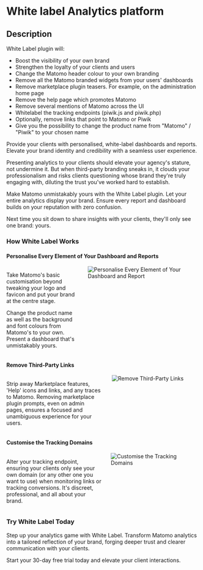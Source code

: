 # White label Analytics platform

## Description

White Label plugin will:

* Boost the visibility of your own brand
* Strengthen the loyalty of your clients and users
* Change the Matomo header colour to your own branding
* Remove all the Matomo branded widgets from your users' dashboards
* Remove marketplace plugin teasers. For example, on the administration home page
* Remove the help page which promotes Matomo
* Remove several mentions of Matomo across the UI
* Whitelabel the tracking endpoints (piwik.js and piwik.php)
* Optionally, remove links that point to Matomo or Piwik
* Give you the possibility to change the product name from "Matomo" / "Piwik" to your chosen name

Provide your clients with personalised, white-label dashboards and reports. Elevate your brand identity and credibility with a seamless user experience.

Presenting analytics to your clients should elevate your agency's stature, not undermine it. But when third-party branding sneaks in, it clouds your professionalism and risks clients questioning whose brand they're truly engaging with, diluting the trust you've worked hard to establish.

Make Matomo unmistakably yours with the White Label plugin. Let your entire analytics display your brand. Ensure every report and dashboard builds on your reputation with zero confusion.

Next time you sit down to share insights with your clients, they'll only see one brand: yours.

### How White Label Works

#### Personalise Every Element of Your Dashboard and Reports

<div class="main-div-readme" style="display: flex;height: auto;">
<div class="left-div-readme" style="width: 50%;">
<p>Take Matomo's basic customisation beyond tweaking your logo and favicon and put your brand at the centre stage.</p>
<p>Change the product name as well as the background and font colours from Matomo's to your own. Present a dashboard that's unmistakably yours.</p>
</div>
<div class="right-div-readme" style="flex-grow: 1;">
<img src="https://plugins.matomo.org/img/WhiteLabel/image1.png" style="margin-left: 24px;" alt="Personalise Every Element of Your Dashboard and Report">
</div>
</div>

#### Remove Third-Party Links

<div class="main-div-readme" style="display: flex;height: auto;">
<div class="left-div-readme" style="width: 50%;">
<p>Strip away Marketplace features, 'Help' icons and links, and any traces to Matomo. Removing marketplace plugin prompts, even on admin pages, ensures a focused and unambiguous experience for your users.</p>
</div>
<div class="right-div-readme" style="flex-grow: 1;">
<img src="https://plugins.matomo.org/img/WhiteLabel/image2.png" style="margin-left: 24px;" alt="Remove Third-Party Links">
</div>
</div>

#### Customise the Tracking Domains

<div class="main-div-readme" style="display: flex;height: auto;">
<div class="left-div-readme" style="width: 50%;">
<p>Alter your tracking endpoint, ensuring your clients only see your own domain (or any other one you want to use) when monitoring links or tracking conversions. It's discreet, professional, and all about your brand.</p>
</div>
<div class="right-div-readme" style="flex-grow: 1;">
<img src="https://plugins.matomo.org/img/WhiteLabel/image3.jpg" style="margin-left: 24px;" alt="Customise the Tracking Domains">
</div>
</div>

### Try White Label Today

Step up your analytics game with White Label. Transform Matomo analytics into a tailored reflection of your brand, forging deeper trust and clearer communication with your clients.

Start your 30-day free trial today and elevate your client interactions.